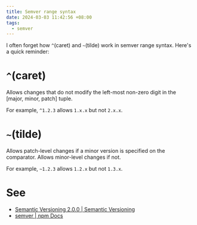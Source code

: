 ```yaml
---
title: Semver range syntax
date: 2024-03-03 11:42:56 +08:00
tags:
  - semver
---
```


I often forget how `^`(caret) and `~`(tilde) work in semver range syntax. Here's a quick reminder:

# `^`(caret)

Allows changes that do not modify the left-most non-zero digit in the [major, minor, patch] tuple.

For example, `^1.2.3` allows `1.x.x` but not `2.x.x`.

# `~`(tilde)

Allows patch-level changes if a minor version is specified on the comparator. Allows minor-level changes if not.

For example, `~1.2.3` allows `1.2.x` but not `1.3.x`.

# See

- [Semantic Versioning 2.0.0 | Semantic Versioning](https://semver.org/)
- [semver | npm Docs](https://docs.npmjs.com/cli/v6/using-npm/semver#advanced-range-syntax)

